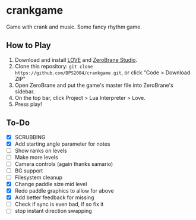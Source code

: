 # crankgame
Game with crank and music. Some fancy rhythm game.

## How to Play
1. Download and install [LOVE](https://love2d.org/) and [ZeroBrane Studio](https://studio.zerobrane.com/).
2. Clone this repository: `git clone https://github.com/DPS2004/crankgame.git`, or click "Code > Download ZIP"
3. Open ZeroBrane and put the game's master file into ZeroBrane's sidebar.
4. On the top bar, click Project > Lua Interpreter > Love.
5. Press play!

## To-Do
- [x] SCRUBBING
- [X] Add starting angle parameter for notes
- [ ] Show ranks on levels
- [ ] Make more levels
- [ ] Camera controls (again thanks samario)
- [ ] BG support
- [ ] Filesystem cleanup
- [X] Change paddle size mid level
- [X] Redo paddle graphics to allow for above
- [X] Add better feedback for missing
- [ ] Check if sync is even bad, if so fix it
- [ ] stop instant direction swapping
